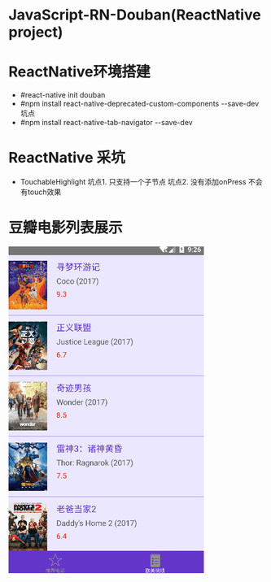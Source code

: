 # JavaScript-RN-Douban(ReactNative project)

# ReactNative环境搭建
  * #react-native init douban
  * #npm install react-native-deprecated-custom-components --save-dev 坑点
  * #npm install react-native-tab-navigator --save-dev

# ReactNative 采坑
  * TouchableHighlight
   坑点1. 只支持一个子节点
   坑点2. 没有添加onPress 不会有touch效果

# 豆瓣电影列表展示
![image](https://github.com/Jony-Li/JavaScript-RN-Douban/blob/master/douban/JavaScript-RN-Douban.gif)

